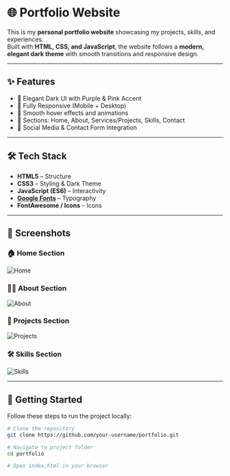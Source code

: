 # 🌐 Portfolio Website

This is my **personal portfolio website** showcasing my projects, skills, and experiences.  
Built with **HTML, CSS, and JavaScript**, the website follows a **modern, elegant dark theme** with smooth transitions and responsive design.  

---

## ✨ Features
- 🖤 Elegant Dark UI with Purple & Pink Accent  
- 📱 Fully Responsive (Mobile + Desktop)  
- 🎨 Smooth hover effects and animations  
- 🧩 Sections: Home, About, Services/Projects, Skills, Contact  
- 🔗 Social Media & Contact Form Integration  

---

## 🛠️ Tech Stack
- **HTML5** – Structure  
- **CSS3** – Styling & Dark Theme  
- **JavaScript (ES6)** – Interactivity  
- **[Google Fonts](https://fonts.google.com/)** – Typography  
- **FontAwesome / Icons** – Icons  

---




## 📸 Screenshots  

### 🏠 Home Section  
![Home](https://github.com/user-attachments/assets/581d93c0-480a-4ea5-a06f-bf15dca4fe91)  

### 👨‍💻 About Section  
![About](https://github.com/user-attachments/assets/d831ae42-344f-4baa-b5ab-af9d115d384f)  

### 💼 Projects Section  
![Projects](https://github.com/user-attachments/assets/0a5f1d8b-103b-4726-a3a0-a1f5f60f0482)  

### 🛠️ Skills Section  
![Skills](https://github.com/user-attachments/assets/c0be292b-5a2e-4661-aa20-39ebedcecc17)  

---

## 🚀 Getting Started

Follow these steps to run the project locally:

```bash
# Clone the repository
git clone https://github.com/your-username/portfolio.git

# Navigate to project folder
cd portfolio

# Open index.html in your browser
